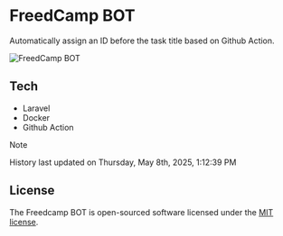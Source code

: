 # FreedCamp BOT

Automatically assign an ID before the task title based on Github Action.

![FreedCamp BOT](https://repository-images.githubusercontent.com/737932867/7d34798b-2680-471c-b089-a78a718d3d6a)

## Tech

- Laravel
- Docker
- Github Action

> [!NOTE]  
> History last updated on Thursday, May 8th, 2025, 1:12:39 PM

## License

The Freedcamp BOT is open-sourced software licensed under the [MIT license](https://opensource.org/licenses/MIT).
